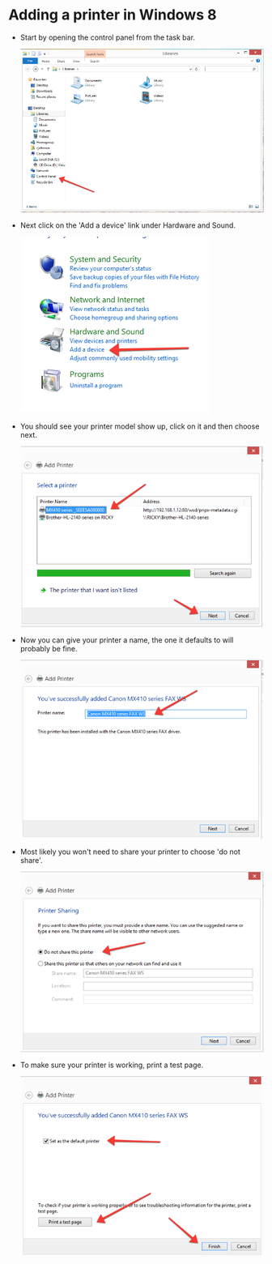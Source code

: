 # Adding a printer in Windows 8

- Start by opening the control panel from the task bar.

  ![](./images/open-control-panel.png)

- Next click on the 'Add a device' link under Hardware and Sound.

  ![](./images/add-a-printer.png)

- You should see your printer model show up, click on it and then choose next.

  ![](./images/choose-a-printer.png)

- Now you can give your printer a name, the one it defaults to will probably be fine.

  ![](./images/change-printer-name.png)

- Most likely you won't need to share your printer to choose 'do not share'.

  ![](./images/do-not-share.png)

- To make sure your printer is working, print a test page.

  ![](./images/print-test-page.png)
